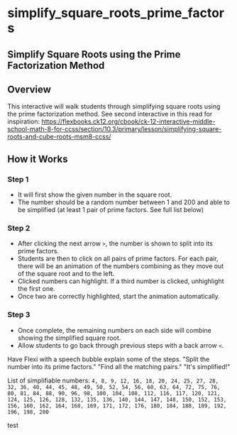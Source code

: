 # simplify_square_roots_prime_factors

## Simplify Square Roots using the Prime Factorization Method


## Overview

This interactive will walk students through simplifying square roots using the prime factorization method.
See second interactive in this read for inspiration: https://flexbooks.ck12.org/cbook/ck-12-interactive-middle-school-math-8-for-ccss/section/10.3/primary/lesson/simplifying-square-roots-and-cube-roots-msm8-ccss/

## How it Works
### Step 1
- It will first show the given number in the square root. 
- The number should be a random number between 1 and 200 and able to be simplified (at least 1 pair of prime factors. See full list below)

### Step 2
- After clicking the next arrow `>`, the number is shown to split into its prime factors. 
- Students are then to click on all pairs of prime factors. For each pair, there will be an animation of the numbers combining as they move out of the square root and to the left.
- Clicked numbers can highlight. If a third number is clicked, unhighlight the first one.
- Once two are correctly highlighted, start the animation automatically.

### Step 3
- Once complete, the remaining numbers on each side will combine showing the simplified square root.
- Allow students to go back through previous steps with a back arrow `<`.


Have Flexi with a speech bubble explain some of the steps. "Split the number into its prime factors." "Find all the matching pairs." "It's simplified!"

List of simplifiable numbers:
`4, 8, 9, 12, 16, 18, 20, 24, 25, 27, 28, 32, 36, 40, 44, 45, 48, 49, 50, 52, 54, 56, 60, 63, 64, 72, 75, 76, 80, 81, 84, 88, 90, 96, 98, 100, 104, 108, 112, 116, 117, 120, 121, 124, 125, 126, 128, 132, 135, 136, 140, 144, 147, 148, 150, 152, 153, 156, 160, 162, 164, 168, 169, 171, 172, 176, 180, 184, 188, 189, 192, 196, 198, 200`

test
